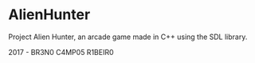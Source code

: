 # AlienHunter
Project Alien Hunter, an arcade game made in C++ using the SDL library.

2017 - BR3N0 C4MP05 R1BEIR0
